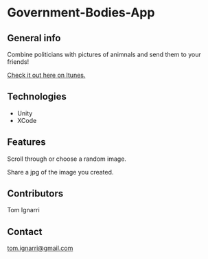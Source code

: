 # Government-Bodies-App

## General info
Combine politicians with pictures of animnals and send them to your friends!

[Check it out here on Itunes.](https://itunes.apple.com/us/app/government-bodies/id1257558087?mt=8)

## Technologies
* Unity
* XCode

## Features
Scroll through or choose a random image.

Share a jpg of the image you created.

## Contributors
Tom Ignarri

## Contact
tom.ignarri@gmail.com
